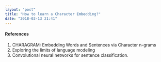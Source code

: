```yaml
---
layout: "post"
title: "How to learn a Character Embedding?"
date: "2018-03-13 21:41"
---
```


#### References

1. CHARAGRAM: Embedding Words and Sentences via Character n-grams
2. Exploring the limits of language modeling
3. Convolutional neural networks for sentence classification.
